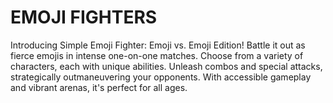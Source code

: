# EMOJI FIGHTERS

Introducing Simple Emoji Fighter: Emoji vs. Emoji Edition! Battle it out as fierce emojis in intense one-on-one matches. Choose from a variety of characters, each with unique abilities. Unleash combos and special attacks, strategically outmaneuvering your opponents. With accessible gameplay and vibrant arenas, it's perfect for all ages.